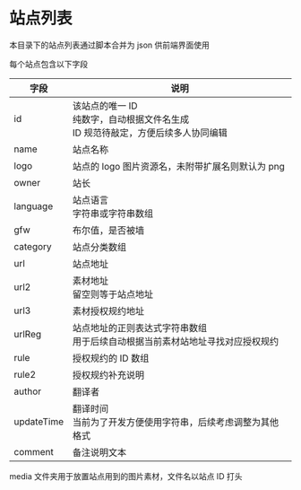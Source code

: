 # 站点列表

本目录下的站点列表通过脚本合并为 json 供前端界面使用

每个站点包含以下字段

| 字段 | 说明 |
|  -  | -  |
| id | 该站点的唯一 ID<br/>纯数字，自动根据文件名生成<br/>ID 规范待敲定，方便后续多人协同编辑 |
| name | 站点名称 |
| logo | 站点的 logo 图片资源名，未附带扩展名则默认为 png |
| owner | 站长 |
| language | 站点语言<br/>字符串或字符串数组 |
| gfw | 布尔值，是否被墙 |
| category | 站点分类数组 |
| url | 站点地址 |
| url2 | 素材地址<br/>留空则等于站点地址 |
| url3 | 素材授权规约地址 |
| urlReg | 站点地址的正则表达式字符串数组<br/>用于后续自动根据当前素材站地址寻找对应授权规约 |
| rule | 授权规约的 ID 数组 |
| rule2 | 授权规约补充说明 |
| author | 翻译者 |
| updateTime | 翻译时间<br/>当前为了开发方便使用字符串，后续考虑调整为其他格式 |
| comment | 备注说明文本 |

media 文件夹用于放置站点用到的图片素材，文件名以站点 ID 打头
